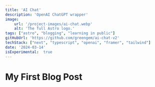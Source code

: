 ```yaml
---
title: 'AI Chat'
description: 'OpenAI ChatGPT wrapper'
image:
    url: '/project-images/ai-chat.webp'
    alt: 'The full Astro logo.'
tags: ["astro", "blogging", "learning in public"]
gitHubUrl: 'https://github.com/greengem/ai-chat-v2'
techStack: ["next", "typescript", "openai", "framer", "tailwind"]
date: '2024-03-14'
isExperimental:  true
---
```

# My First Blog Post